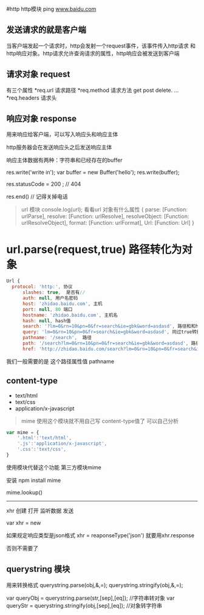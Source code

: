 #http  http模块
ping www.baidu.com

##  发送请求的就是客户端

当客户端发起一个请求时，http会发射一个request事件，该事件传入http请求
和http响应对象。http请求允许查询请求的属性，http响应会被发送到客户端

## 请求对象 request

有三个属性
*req.url  请求路径
*req.method 请求方法 get post delete. ...
*req.headers 请求头

## 响应对象 response
用来响应给客户端，可以写入响应头和响应主体

http服务器会在发送响应头之后发送响应主体

响应主体数据有两种：字符串和已经存在的buffer

res.write('write in');
var buffer = new Buffer('hello');
res.write(buffer);


res.statusCode = 200 ; // 404

res.end() // 记得关掉电话



> url 模块
console.log(url); 看看url 对象有什么属性
{ parse: [Function: urlParse],
  resolve: [Function: urlResolve],
  resolveObject: [Function: urlResolveObject],
  format: [Function: urlFormat],
  Url: [Function: Url] }

#  url.parse(request,true)  路径转化为对象
```javascript
Url {
  protocol: 'http:', 协议
      slashes: true,  是否有//
      auth: null, 用户名密码
      host: 'zhidao.baidu.com', 主机
      port: null, 80 端口
      hostname: 'zhidao.baidu.com', 主机名
      hash: null, hash值
      search: '?lm=0&rn=10&pn=0&fr=search&ie=gbk&word=asdasd', 路径和和hash值之间的
      query: 'lm=0&rn=10&pn=0&fr=search&ie=gbk&word=asdasd', 同过true转换成对象
      pathname: '/search',  路径
      path: '/search?lm=0&rn=10&pn=0&fr=search&ie=gbk&word=asdasd', 路径+查询字符串
      href: 'http://zhidao.baidu.com/search?lm=0&rn=10&pn=0&fr=search&ie=gbk&word=asdasd'  }

```
我们一般需要的是 这个路径属性值  pathname



## content-type

* text/html
* text/css
* application/x-javascript

> mime  使用这个模块就不用自己写 content-type值了 可以自己分析
```javascript
var mime = {
    '.html':'text/html',
    '.js':'application/x-javascript',
    '.css':'text/css',
}
```

使用模块代替这个功能 第三方模块mime

安装 npm install mime

mime.lookup()



***

xhr  创建 打开 监听数据 发送

var xhr = new






如果规定响应类型是json格式 xhr = reaponseType('json')
就要用xhr.response

否则不需要了


## querystring 模块
用来转换格式
querystring.parse(obj,&,=);
querystring.stringify(obj,&,=);

var queryObj = querystring.parse(str,[sep],[eq]); //字符串转对象
var queryStr = querystring.stringify(obj,[sep],[eq]); //对象转字符串










